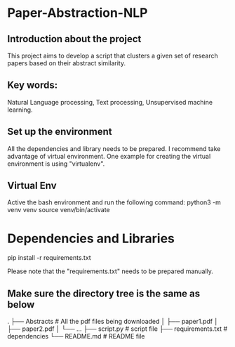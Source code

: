 # Paper-Abstraction-NLP

## Introduction about the project 
This project aims to develop a script that clusters a given set of research papers based on their abstract similarity.

## Key words:
Natural Language processing, Text processing, Unsupervised machine learning. 

## Set up the environment
All the dependencies and library needs to be prepared. I recommend take advantage of virtual environment. 
One example for creating the virtual environment is using "virtualenv".

## Virtual Env
Active the bash environment and run the following command:
python3 -m venv venv
source venv/bin/activate



# Dependencies and Libraries
pip install -r requirements.txt 

Please note that the "requirements.txt" needs to be prepared manually. 

## Make sure the directory tree is the same as below


.
├── Abstracts                  # All the pdf files being downloaded
│   ├── paper1.pdf
│   ├── paper2.pdf
│   └── ...
├── script.py                  # script file
├── requirements.txt           # dependencies
└── README.md                  # README file

